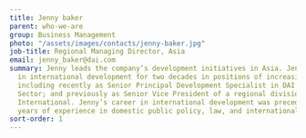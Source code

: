 ```yaml
---
title: Jenny baker
parent: who-we-are
group: Business Management
photo: "/assets/images/contacts/jenny-baker.jpg"
job-title: Regional Managing Director, Asia
email: jenny_baker@dai.com
summary: Jenny leads the company’s development initiatives in Asia. Jenny has worked
  in international development for two decades in positions of increasing responsibility,
  including recently as Senior Principal Development Specialist in DAI’s Governance
  Sector; and previously as Senior Vice President of a regional division at Chemonics
  International. Jenny’s career in international development was preceded by nine
  years of experience in domestic public policy, law, and international education.
sort-order: 1
---
```


